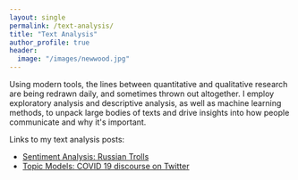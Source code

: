 ```yaml
---
layout: single
permalink: /text-analysis/
title: "Text Analysis"
author_profile: true
header:
  image: "/images/newwood.jpg"
---
```


Using modern tools, the lines between quantitative and qualitative research are being redrawn daily, and sometimes thrown out altogether. I employ exploratory analysis and descriptive analysis, as well as machine learning methods, to unpack large bodies of texts and drive insights into how people communicate and why it's important.

Links to my text analysis posts:
* [Sentiment Analysis: Russian Trolls](https://kevineduardokarl.github.io/sentiment-analysis-russian-trolls/)
* [Topic Models: COVID 19 discourse on Twitter](https://kevineduardokarl.github.io/topics-models-covid-19)
